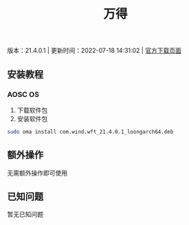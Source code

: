 ﻿---
id: 1114
title: 万得
toc: true
weight: 1114
---

版本：21.4.0.1 | 更新时间：2022-07-18 14:31:02 | [官方下载页面](http://app.loongapps.cn/#/detail/1114)

## 安装教程 

### AOSC OS 

1. 下载软件包
2. 安装软件包

```bash
sudo oma install com.wind.wft_21.4.0.1_loongarch64.deb
```

## 额外操作

无需额外操作即可使用

## 已知问题

暂无已知问题

